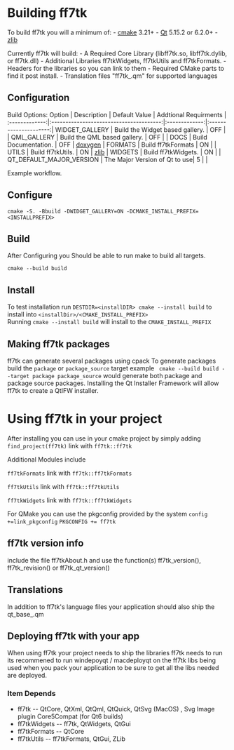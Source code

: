 # Building ff7tk

To build ff7tk you will a minimum of: 
    - [cmake] 3.21+
    - [Qt] 5.15.2 or 6.2.0+
    - [zlib]


Currently ff7tk will build: 
     - A Required Core Library (libff7tk.so, libff7tk.dylib, or ff7tk.dll)
     - Additional Libraries ff7tkWidgets, ff7tkUtils and ff7tkFormats.
     - Headers for the libraries so you can link to them
     - Required CMake parts to find it post install.
     - Translation files "ff7tk_<lang>.qm" for supported languages


## Configuration
Build Options:
    Option     |            Description                  | Default Value | Addtional Requirments |
:-------------:|:---------------------------------------:|:-------------:|:---------------------:|
WIDGET_GALLERY | Build the Widget based gallery.         | OFF           | |
QML_GALLERY    | Build the QML based gallery.            | OFF           | |
DOCS           | Build Documentation.                    | OFF           | [doxygen] |
FORMATS        | Build ff7tkFormats                      | ON            | |
UTILS          | Build ff7tkUtils.                       | ON            | [zlib] |
WIDGETS        | Build ff7tkWidgets.                     | ON            | |
QT_DEFAULT_MAJOR_VERSION | The Major Version of Qt to use| 5             | |

Example workflow.

## Configure

`cmake -S. -Bbuild -DWIDGET_GALLERY=ON -DCMAKE_INSTALL_PREFIX=<INSTALLPREFIX>`

## Build
After Configuring you Should be able to run make to build all targets.

`cmake --build build`

## Install
 To test installation run `DESTDIR=<installDIR> cmake --install build` to install into `<installDir>/<CMAKE_INSTALL_PREFIX>` <br>
 Running `cmake --install build` will install to the `CMAKE_INSTALL_PREFIX`

## Making ff7tk packages
 ff7tk can generate several packages using cpack
 To generate packages build the `package` or `package_source` target
 example ` cmake --build build --target package package_source` would generate both package and package source packages.
 Installing the Qt Installer Framework will allow ff7tk to create a QtIFW installer.
 
# Using ff7tk in your project

After installing you can use in your cmake project by simply adding 
`find_project(ff7tk)` link with `ff7tk::ff7tk`

Additional Modules include

`ff7tkFormats` link with `ff7tk::ff7tkFormats`

`ff7tkUtils` link with `ff7tk::ff7tkUtils`

`ff7tkWidgets` link with `ff7tk::ff7tkWidgets`


For QMake you can use the pkgconfig provided by the system
`config +=link_pkgconfig`
`PKGCONFIG += ff7tk`

## ff7tk version info
 include the file ff7tkAbout.h and use the function(s) ff7tk_version(), ff7tk_revision() or ff7tk_qt_version()

## Translations
  In addition to ff7tk's language files your application should also ship the qt_base_<lang>.qm

## Deploying ff7tk with your app
 When using ff7tk your project needs to ship the libraries ff7tk needs to run its recommened to run windepoyqt / macdeployqt on the ff7tk libs being used when you pack your application to be sure to get all the libs needed are deployed.
 
### Item Depends
  - ff7tk
    -- QtCore, QtXml, QtQml, QtQuick, QtSvg (MacOS) , Svg Image plugin Core5Compat (for Qt6 builds) 
  - ff7tkWidgets
    -- ff7tk, QtWidgets, QtGui
  - ff7tkFormats
    -- QtCore
  - ff7tkUtils
    -- ff7tkFormats, QtGui, ZLib


[Qt]:https://www.qt.io
[doxygen]:http://www.stack.nl/~dimitri/doxygen/
[cmake]:https://cmake.org/
[zlib]:https://zlib.net/
